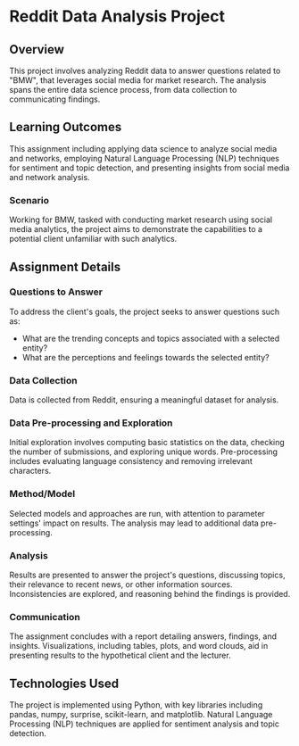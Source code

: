# Reddit Data Analysis Project

## Overview

This project involves analyzing Reddit data to answer questions related to "BMW", that leverages social media for market research. The analysis spans the entire data science process, from data collection to communicating findings.

## Learning Outcomes

This assignment including applying data science to analyze social media and networks, employing Natural Language Processing (NLP) techniques for sentiment and topic detection, and presenting insights from social media and network analysis.


### Scenario
Working for BMW, tasked with conducting market research using social media analytics, the project aims to demonstrate the capabilities to a potential client unfamiliar with such analytics.

## Assignment Details

### Questions to Answer
To address the client's goals, the project seeks to answer questions such as:
- What are the trending concepts and topics associated with a selected entity?
- What are the perceptions and feelings towards the selected entity?

### Data Collection
Data is collected from Reddit, ensuring a meaningful dataset for analysis.

### Data Pre-processing and Exploration
Initial exploration involves computing basic statistics on the data, checking the number of submissions, and exploring unique words. Pre-processing includes evaluating language consistency and removing irrelevant characters.

### Method/Model
Selected models and approaches are run, with attention to parameter settings' impact on results. The analysis may lead to additional data pre-processing.

### Analysis
Results are presented to answer the project's questions, discussing topics, their relevance to recent news, or other information sources. Inconsistencies are explored, and reasoning behind the findings is provided.

### Communication
The assignment concludes with a report detailing answers, findings, and insights. Visualizations, including tables, plots, and word clouds, aid in presenting results to the hypothetical client and the lecturer.

## Technologies Used

The project is implemented using Python, with key libraries including pandas, numpy, surprise, scikit-learn, and matplotlib. Natural Language Processing (NLP) techniques are applied for sentiment analysis and topic detection.

